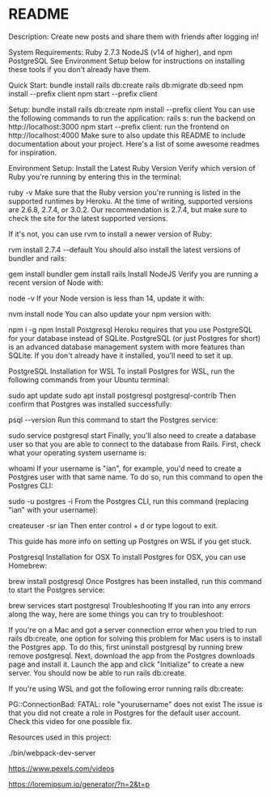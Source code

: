 # README
Description:
Create new posts and share them with friends after logging in!

System Requirements:
Ruby 2.7.3
NodeJS (v14 of higher), and npm
PostgreSQL
See Environment Setup below for instructions on installing these tools if you don't already have them.

Quick Start:
bundle install
rails db:create
rails db:migrate db:seed
npm install --prefix client
npm start --prefix client

Setup:
bundle install
rails db:create
npm install --prefix client
You can use the following commands to run the application:
rails s: run the backend on http://localhost:3000
npm start --prefix client: run the frontend on http://localhost:4000
Make sure to also update this README to include documentation about your project. Here's a list of some awesome readmes for inspiration.

Environment Setup:
Install the Latest Ruby Version
Verify which version of Ruby you're running by entering this in the terminal:

ruby -v
Make sure that the Ruby version you're running is listed in the supported runtimes by Heroku. At the time of writing, supported versions are 2.6.8, 2.7.4, or 3.0.2. Our recommendation is 2.7.4, but make sure to check the site for the latest supported versions.

If it's not, you can use rvm to install a newer version of Ruby:

rvm install 2.7.4 --default
You should also install the latest versions of bundler and rails:

gem install bundler
gem install rails
Install NodeJS
Verify you are running a recent version of Node with:

node -v
If your Node version is less than 14, update it with:

nvm install node
You can also update your npm version with:

npm i -g npm
Install Postgresql
Heroku requires that you use PostgreSQL for your database instead of SQLite. PostgreSQL (or just Postgres for short) is an advanced database management system with more features than SQLite. If you don't already have it installed, you'll need to set it up.

PostgreSQL Installation for WSL
To install Postgres for WSL, run the following commands from your Ubuntu terminal:

sudo apt update
sudo apt install postgresql postgresql-contrib
Then confirm that Postgres was installed successfully:

psql --version
Run this command to start the Postgres service:

sudo service postgresql start
Finally, you'll also need to create a database user so that you are able to connect to the database from Rails. First, check what your operating system username is:

whoami
If your username is "ian", for example, you'd need to create a Postgres user with that same name. To do so, run this command to open the Postgres CLI:

sudo -u postgres -i
From the Postgres CLI, run this command (replacing "ian" with your username):

createuser -sr ian
Then enter control + d or type logout to exit.

This guide has more info on setting up Postgres on WSL if you get stuck.

Postgresql Installation for OSX
To install Postgres for OSX, you can use Homebrew:

brew install postgresql
Once Postgres has been installed, run this command to start the Postgres service:

brew services start postgresql
Troubleshooting
If you ran into any errors along the way, here are some things you can try to troubleshoot:

If you're on a Mac and got a server connection error when you tried to run rails db:create, one option for solving this problem for Mac users is to install the Postgres app. To do this, first uninstall postgresql by running brew remove postgresql. Next, download the app from the Postgres downloads page and install it. Launch the app and click "Initialize" to create a new server. You should now be able to run rails db:create.

If you're using WSL and got the following error running rails db:create:

PG::ConnectionBad: FATAL:  role "yourusername" does not exist
The issue is that you did not create a role in Postgres for the default user account. Check this video for one possible fix.

Resources used in this project:

./bin/webpack-dev-server

https://www.pexels.com/videos

https://loremipsum.io/generator/?n=2&t=p